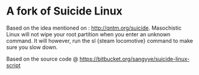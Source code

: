 A fork of Suicide Linux
=================

Based on the idea mentioned on : http://qntm.org/suicide. Masochistic Linux will 
not wipe your root partition when you enter an unknown command. It will however, 
run the sl {steam locomotive} command to make sure you slow down.


Based on the source code @ https://bitbucket.org/sangyye/suicide-linux-script
